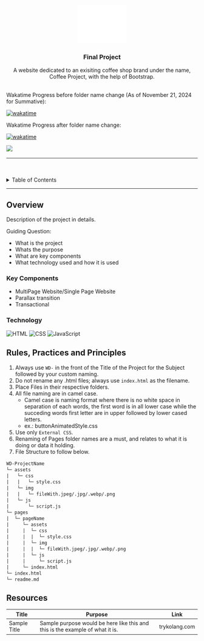 <a name="readme-top">

<br/>

<br />
<div align="center">
  <a href="https://github.com/zyx-0314/">
  <!-- TODO: If you want to add logo or banner you can add it here -->
    <img src="./assets/img/nyebe_white.png" alt="Nyebe" width="130" height="100">
  </a>
<!-- TODO: Change Title to the name of the title of your Project -->
  <h3 align="center">Final Project</h3>
</div>
<!-- TODO: Make a short description -->
<div align="center">
  A website dedicated to an exisiting coffee shop brand under the name, Coffee Project, with the help of Bootstrap.
</div>

<br />

Wakatime Progress before folder name change (As of November 21, 2024 for Summative):

[![wakatime](https://wakatime.com/badge/user/8212635a-c5cf-42a7-911f-f344a63e7019/project/dbfcf697-7f58-4ff3-b9ff-4fc44ce59a19.svg)](https://wakatime.com/badge/user/8212635a-c5cf-42a7-911f-f344a63e7019/project/dbfcf697-7f58-4ff3-b9ff-4fc44ce59a19)

Wakatime Progress after folder name change:

[![wakatime](https://wakatime.com/badge/user/8212635a-c5cf-42a7-911f-f344a63e7019/project/38471584-38eb-4062-8db4-b9aea69beca3.svg)](https://wakatime.com/badge/user/8212635a-c5cf-42a7-911f-f344a63e7019/project/38471584-38eb-4062-8db4-b9aea69beca3)

<!-- TODO: Change the zyx-0314 into your github username  -->
<!-- TODO: Change the WD-Template-Project into the same name of your folder -->
![](https://visit-counter.vercel.app/counter.png?page=DS-runaway/WD-FinalProjectCoffeeShop-DelosSantos)

---

<br />
<br />

<!-- TODO: If you want to add more layers for your readme -->
<details>
  <summary>Table of Contents</summary>
  <ol>
    <li>
      <a href="#overview">Overview</a>
      <ol>
        <li>
          <a href="#key-components">Key Components</a>
        </li>
        <li>
          <a href="#technology">Technology</a>
        </li>
      </ol>
    </li>
    <li>
      <a href="#rule,-practices-and-principles">Rules, Practices and Principles</a>
    </li>
    <li>
      <a href="#resources">Resources</a>
    </li>
  </ol>
</details>

---

## Overview

<!-- TODO: To be changed -->
<!-- The following are just sample -->
Description of the project in details.

Guiding Question:
- What is the project
- Whats the purpose
- What are key components
- What technology used and how it is used

### Key Components
<!-- TODO: List of Key Components -->
<!-- The following are just sample -->
- MultiPage Website/Single Page Website
- Parallax transition
- Transactional

### Technology
<!-- TODO: List of Technology Used -->
![HTML](https://img.shields.io/badge/HTML-E34F26?style=for-the-badge&logo=html5&logoColor=white)
![CSS](https://img.shields.io/badge/CSS-1572B6?style=for-the-badge&logo=css3&logoColor=white)
![JavaScript](https://img.shields.io/badge/JavaScript-F7DF1E?style=for-the-badge&logo=javascript&logoColor=white)

## Rules, Practices and Principles
1. Always use `WD-` in the front of the Title of the Project for the Subject followed by your custom naming.
2. Do not rename any .html files; always use `index.html` as the filename.
3. Place Files in their respective folders.
4. All file naming are in camel case.
   - Camel case is naming format where there is no white space in separation of each words, the first word is in all lower case while the succeding words first letter are in upper followed by lower cased letters.
   - ex.: buttonAnimatedStyle.css
5. Use only `External CSS`.
6. Renaming of Pages folder names are a must, and relates to what it is doing or data it holding.
7. File Structure to follow below.

```
WD-ProjectName
└─ assets
|   └─ css
|   |   └─ style.css
|   └─ img
|   |   └─ fileWith.jpeg/.jpg/.webp/.png
|   └─ js
|       └─ script.js
└─ pages
|  └─ pageName
|     └─ assets
|     |  └─ css
|     |  |  └─ style.css
|     |  └─ img
|     |  |  └─ fileWith.jpeg/.jpg/.webp/.png
|     |  └─ js
|     |     └─ script.js
|     └─ index.html
└─ index.html
└─ readme.md
```

## Resources

<!-- TODO: Add References -->
| Title | Purpose | Link |
|-|-|-|
| Sample Title | Sample purpose would be here like this and this is the example of what it is. | trykolang.com |
